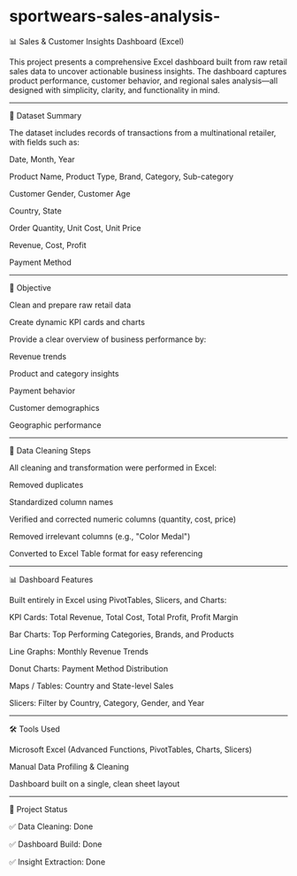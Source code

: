 # sportwears-sales-analysis-

📊  Sales & Customer Insights Dashboard (Excel)

This project presents a comprehensive Excel dashboard built from raw retail sales data to uncover actionable business insights. The dashboard captures product performance, customer behavior, and regional sales analysis—all designed with simplicity, clarity, and functionality in mind.


---

📁 Dataset Summary

The dataset includes records of transactions from a multinational retailer, with fields such as:

Date, Month, Year

Product Name, Product Type, Brand, Category, Sub-category

Customer Gender, Customer Age

Country, State

Order Quantity, Unit Cost, Unit Price

Revenue, Cost, Profit

Payment Method



---

🎯 Objective

Clean and prepare raw retail data

Create dynamic KPI cards and charts

Provide a clear overview of business performance by:

Revenue trends

Product and category insights

Payment behavior

Customer demographics

Geographic performance




---

🧼 Data Cleaning Steps

All cleaning and transformation were performed in Excel:

Removed duplicates

Standardized column names

Verified and corrected numeric columns (quantity, cost, price)

Removed irrelevant columns (e.g., "Color Medal")

Converted to Excel Table format for easy referencing



---

📊 Dashboard Features

Built entirely in Excel using PivotTables, Slicers, and Charts:

KPI Cards: Total Revenue, Total Cost, Total Profit, Profit Margin

Bar Charts: Top Performing Categories, Brands, and Products

Line Graphs: Monthly Revenue Trends

Donut Charts: Payment Method Distribution

Maps / Tables: Country and State-level Sales

Slicers: Filter by Country, Category, Gender, and Year



---

🛠 Tools Used

Microsoft Excel (Advanced Functions, PivotTables, Charts, Slicers)

Manual Data Profiling & Cleaning

Dashboard built on a single, clean sheet layout



---

📌 Project Status

✅ Data Cleaning: Done

✅ Dashboard Build: Done

✅ Insight Extraction: Done
